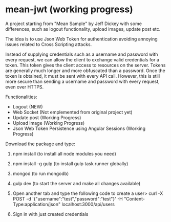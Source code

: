 mean-jwt (working progress)
========

A project starting from "Mean Sample" by Jeff Dickey with some differences, such as logout functionality, upload images, update post etc. 

The idea is to use Json Web Token for authentication avoiding annoying issues related to Cross Scripting attacks.

Instead of supplying credentials such as a username and password with every request, we can allow the client to exchange valid credentials for a token. This token gives the client access to resources on the server. Tokens are generally much longer and more obfuscated than a password. Once the token is obtained, it must be sent with every API call. However, this is still more secure than sending a username and password with every request, even over HTTPS.

Functionalities:

- Logout (NEW)
- Web Socket (Not emplemented from original project yet)
- Update post (Working Progress)
- Upload image (Working Progress)
- Json Web Token Persistence using Angular Sessions (Working Progress)

Download the package and type:

1) npm install (to install all node modules you need)

2) npm install -g gulp (to install gulp task runner globally)

3) mongod (to run mongodb)

4) gulp dev (to start the server and make all changes available)

5) Open another tab and type the following code to create a user>
curl -X POST -d '{"username":"test","password":"test"}' -H "Content-Type:application/json" localhost:3000/api/users

6) Sign in with just created credentials
